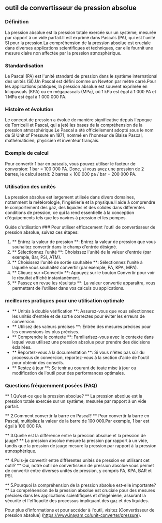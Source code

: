 ## outil de convertisseur de pression absolue

### Définition
La pression absolue est la pression totale exercée sur un système, mesurée par rapport à un vide parfait.Il est exprimé dans Pascals (PA), qui est l'unité SI pour la pression.La compréhension de la pression absolue est cruciale dans diverses applications scientifiques et techniques, car elle fournit une mesure claire non affectée par la pression atmosphérique.

### Standardisation
Le Pascal (PA) est l'unité standard de pression dans le système international des unités (SI).Un Pascal est défini comme un Newton par mètre carré.Pour les applications pratiques, la pression absolue est souvent exprimée en kilopascals (KPA) ou en mégapascals (MPa), où 1 kPa est égal à 1 000 PA et 1 MPa est égal à 1 000 000 PA.

### Histoire et évolution
Le concept de pression a évolué de manière significative depuis l'époque de Torricelli et Pascal, qui a jeté les bases de la compréhension de la pression atmosphérique.Le Pascal a été officiellement adopté sous le nom de SI Unit of Pressure en 1971, nommé en l'honneur de Blaise Pascal, mathématicien, physicien et inventeur français.

### Exemple de calcul
Pour convertir 1 bar en pascals, vous pouvez utiliser le facteur de conversion:
1 bar = 100 000 PA.
Donc, si vous avez une pression de 2 barres, le calcul serait:
2 barres × 100 000 pa / bar = 200 000 PA.

### Utilisation des unités
La pression absolue est largement utilisée dans divers domaines, notamment la météorologie, l'ingénierie et la physique.Il aide à comprendre le comportement des gaz, des liquides et des solides dans différentes conditions de pression, ce qui la rend essentielle à la conception d'équipements tels que les navires à pression et les pompes.

Guide d'utilisation ###
Pour utiliser efficacement l'outil de convertisseur de pression absolue, suivez ces étapes:
1. ** Entrez la valeur de pression **: Entrez la valeur de pression que vous souhaitez convertir dans le champ d'entrée désigné.
2. ** Sélectionnez l'unité **: Choisissez l'unité de la valeur d'entrée (par exemple, Bar, PSI, ATM).
3. ** Choisissez l'unité de sortie souhaitée **: Sélectionnez l'unité à laquelle vous souhaitez convertir (par exemple, PA, KPA, MPA).
4. ** Cliquez sur «Converti» **: Appuyez sur le bouton Convertir pour voir le résultat affiché instantanément.
5. ** Passez en revue les résultats **: La valeur convertie apparaîtra, vous permettant de l'utiliser dans vos calculs ou applications.

### meilleures pratiques pour une utilisation optimale
- ** Unités à double vérification **: Assurez-vous que vous sélectionnez les unités d'entrée et de sortie correctes pour éviter les erreurs de conversion.
- ** Utilisez des valeurs précises **: Entrée des mesures précises pour les conversions les plus précises.
- ** Comprendre le contexte **: Familiarisez-vous avec le contexte dans lequel vous utilisez une pression absolue pour prendre des décisions éclairées.
- ** Reportez-vous à la documentation **: Si vous n'êtes pas sûr du processus de conversion, reportez-vous à la section d'aide de l'outil pour obtenir des conseils.
- ** Restez à jour **: Se tenir au courant de toute mise à jour ou modification de l'outil pour des performances optimales.

### Questions fréquemment posées (FAQ)

** 1.Qu'est-ce que la pression absolue? **
La pression absolue est la pression totale exercée sur un système, mesurée par rapport à un vide parfait.

** 2.Comment convertir la barre en Pascal? **
Pour convertir la barre en Pascal, multipliez la valeur de la barre de 100 000.Par exemple, 1 bar est égal à 100 000 PA.

** 3.Quelle est la différence entre la pression absolue et la pression de jauge? **
La pression absolue mesure la pression par rapport à un vide, tandis que la pression de jauge mesure la pression par rapport à la pression atmosphérique.

** 4.Puis-je convertir entre différentes unités de pression en utilisant cet outil? **
Oui, notre outil de convertisseur de pression absolue vous permet de convertir entre diverses unités de pression, y compris PA, KPA, BAR et PSI.

** 5.Pourquoi la compréhension de la pression absolue est-elle importante? **
La compréhension de la pression absolue est cruciale pour des mesures précises dans les applications scientifiques et d'ingénierie, assurant la sécurité et l'efficacité des processus impliquant des gaz et des liquides.

Pour plus d'informations et pour accéder à l'outil, visitez [Convertisseur de pression absolue] (https://www.inayam.co/unit-converter/pressure).